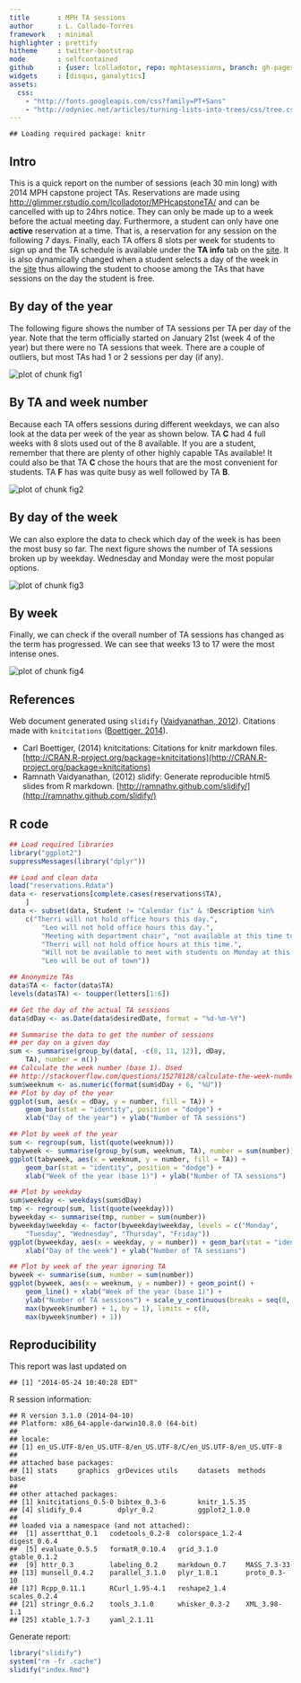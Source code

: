 ```yaml
---
title       : MPH TA sessions
author      : L. Collado-Torres
framework   : minimal
highlighter : prettify
hitheme     : twitter-bootstrap
mode        : selfcontained
github      : {user: lcolladotor, repo: mphtasessions, branch: gh-pages}
widgets     : [disqus, ganalytics]
assets:
  css: 
    - "http://fonts.googleapis.com/css?family=PT+Sans"
    - "http://odyniec.net/articles/turning-lists-into-trees/css/tree.css"
---
```



```
## Loading required package: knitr
```






## Intro

This is a quick report on the number of sessions (each 30 min long) with 2014 MPH capstone project TAs. Reservations are made using http://glimmer.rstudio.com/lcolladotor/MPHcapstoneTA/ and can be cancelled with up to 24hrs notice. They can only be made up to a week before the actual meeting day. Furthermore, a student can only have one __active__ reservation at a time. That is, a reservation for any session on the following 7 days. Finally, each TA offers 8 slots per week for students to sign up and the TA schedule is available under the __TA info__ tab on the [site](http://glimmer.rstudio.com/lcolladotor/MPHcapstoneTA/). It is also dynamically changed when a student selects a day of the week in the [site](http://glimmer.rstudio.com/lcolladotor/MPHcapstoneTA/) thus allowing the student to choose among the TAs that have sessions on the day the student is free.



## By day of the year

The following figure shows the number of TA sessions per TA per day of the year. Note that the term officially started on January 21st (week 4 of the year) but there were no TA sessions that week. There are a couple of outliers, but most TAs had 1 or 2 sessions per day (if any).

![plot of chunk fig1](assets/fig/fig1.png) 

## By TA and week number

Because each TA offers sessions during different weekdays, we can also look at the data per week of the year as shown below. TA __C__ had 4 full weeks with 8 slots used out of the 8 available. If you are a student, remember that there are plenty of other highly capable TAs available! It could also be that TA __C__ chose the hours that are the most convenient for students. TA __F__ has was quite busy as well followed by TA __B__.

![plot of chunk fig2](assets/fig/fig2.png) 

## By day of the week

We can also explore the data to check which day of the week is has been the most busy so far. The next figure shows the number of TA sessions broken up by weekday. Wednesday and Monday were the most popular options.

![plot of chunk fig3](assets/fig/fig3.png) 

## By week

Finally, we can check if the overall number of TA sessions has changed as the term has progressed. We can see that weeks 13 to 17 were the most intense ones.


![plot of chunk fig4](assets/fig/fig4.png) 


## References

Web document generated using `slidify` (<span class="showtooltip" title="Vaidyanathan R (2012). slidify: Generate reproducible html5 slides from R markdown. R package version 0.4.  </p>"><a href="http://ramnathv.github.com/slidify/">Vaidyanathan, 2012</a></span>). Citations made with `knitcitations` (<span class="showtooltip" title="Boettiger C (2014). knitcitations: Citations for knitr markdown files. R package version 0.5-0.  </p>"><a href="http://CRAN.R-project.org/package=knitcitations">Boettiger, 2014</a></span>). 



- Carl Boettiger,   (2014) knitcitations: Citations for knitr markdown files.  [http://CRAN.R-project.org/package=knitcitations](http://CRAN.R-project.org/package=knitcitations)
- Ramnath Vaidyanathan,   (2012) slidify: Generate reproducible html5 slides from R markdown.  [http://ramnathv.github.com/slidify/](http://ramnathv.github.com/slidify/)



## R code


```r
## Load required libraries
library("ggplot2")
suppressMessages(library("dplyr"))

## Load and clean data
load("reservations.Rdata")
data <- reservations[complete.cases(reservations$TA), 
    ]
data <- subset(data, Student != "Calendar fix" & !Description %in% 
    c("Therri will not hold office hours this day.", 
        "Leo will not hold office hours this day.", 
        "Meeting with department chair", "not available at this time today", 
        "Therri will not hold office hours at this time.", 
        "Will not be available to meet with students on Monday at this time.", 
        "Leo will be out of town"))

## Anonymize TAs
data$TA <- factor(data$TA)
levels(data$TA) <- toupper(letters[1:6])

## Get the day of the actual TA sessions
data$dDay <- as.Date(data$desiredDate, format = "%d-%m-%Y")

## Summarise the data to get the number of sessions
## per day on a given day
sum <- summarise(group_by(data[, -c(8, 11, 12)], dDay, 
    TA), number = n())
## Calculate the week number (base 1). Used
## http://stackoverflow.com/questions/15278128/calculate-the-week-number-0-53-in-year-with-r
sum$weeknum <- as.numeric(format(sum$dDay + 6, "%U"))
## Plot by day of the year
ggplot(sum, aes(x = dDay, y = number, fill = TA)) + 
    geom_bar(stat = "identity", position = "dodge") + 
    xlab("Day of the year") + ylab("Number of TA sessions")

## Plot by week of the year
sum <- regroup(sum, list(quote(weeknum)))
tabyweek <- summarise(group_by(sum, weeknum, TA), number = sum(number))
ggplot(tabyweek, aes(x = weeknum, y = number, fill = TA)) + 
    geom_bar(stat = "identity", position = "dodge") + 
    xlab("Week of the year (base 1)") + ylab("Number of TA sessions")

## Plot by weekday
sum$weekday <- weekdays(sum$dDay)
tmp <- regroup(sum, list(quote(weekday)))
byweekday <- summarise(tmp, number = sum(number))
byweekday$weekday <- factor(byweekday$weekday, levels = c("Monday", 
    "Tuesday", "Wednesday", "Thursday", "Friday"))
ggplot(byweekday, aes(x = weekday, y = number)) + geom_bar(stat = "identity") + 
    xlab("Day of the week") + ylab("Number of TA sessions")

## Plot by week of the year ignoring TA
byweek <- summarise(sum, number = sum(number))
ggplot(byweek, aes(x = weeknum, y = number)) + geom_point() + 
    geom_line() + xlab("Week of the year (base 1)") + 
    ylab("Number of TA sessions") + scale_y_continuous(breaks = seq(0, 
    max(byweek$number) + 1, by = 1), limits = c(0, 
    max(byweek$number) + 1))
```

## Reproducibility

This report was last updated on


```
## [1] "2014-05-24 10:40:28 EDT"
```

R session information:


```
## R version 3.1.0 (2014-04-10)
## Platform: x86_64-apple-darwin10.8.0 (64-bit)
## 
## locale:
## [1] en_US.UTF-8/en_US.UTF-8/en_US.UTF-8/C/en_US.UTF-8/en_US.UTF-8
## 
## attached base packages:
## [1] stats     graphics  grDevices utils     datasets  methods   base     
## 
## other attached packages:
## [1] knitcitations_0.5-0 bibtex_0.3-6        knitr_1.5.35       
## [4] slidify_0.4         dplyr_0.2           ggplot2_1.0.0      
## 
## loaded via a namespace (and not attached):
##  [1] assertthat_0.1   codetools_0.2-8  colorspace_1.2-4 digest_0.6.4    
##  [5] evaluate_0.5.5   formatR_0.10.4   grid_3.1.0       gtable_0.1.2    
##  [9] httr_0.3         labeling_0.2     markdown_0.7     MASS_7.3-33     
## [13] munsell_0.4.2    parallel_3.1.0   plyr_1.8.1       proto_0.3-10    
## [17] Rcpp_0.11.1      RCurl_1.95-4.1   reshape2_1.4     scales_0.2.4    
## [21] stringr_0.6.2    tools_3.1.0      whisker_0.3-2    XML_3.98-1.1    
## [25] xtable_1.7-3     yaml_2.1.11
```

Generate report:


```r
library("slidify")
system("rm -fr .cache")
slidify("index.Rmd")
```


<div id='disqus_thread'></div>


